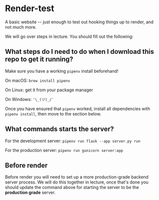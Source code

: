 # Render-test
A basic website -- just enough to test out hooking things up to render, and not much more.

We will go over steps in lecture. You should fill out the following:

## What steps do I need to do when I download this repo to get it running?

Make sure you have a working `pipenv` install beforehand!

On macOS: `brew install pipenv`

On Linux: get it from your package manager

On Windows: `¯\_(ツ)_/¯`

Once you have ensured that `pipenv` worked, install all dependencies
with `pipenv install`, then move to the section below.

## What commands starts the server?

For the development server: `pipenv run flask --app server.py run`

For the production server: `pipenv run gunicorn server:app`

## Before render

Before render you will need to set up a more production-grade backend server process. We will do this together in lecture, once that's done you should update the command above for starting the server to be the **production grade** server.